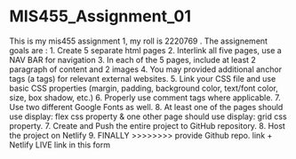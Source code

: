 # MIS455_Assignment_01
 This is my mis455 assignment 1, my roll is 2220769 . The assignement goals are : 1. Create 5 separate html pages 2. Interlink all five pages, use a NAV BAR for navigation 3. In each of the 5 pages, include at least 2 paragraph of content and 2 images 4. You may provided additional anchor tags (a tags) for relevant external websites. 5. Link your CSS file and use basic CSS properties (margin, padding, background color, text/font color, size, box shadow, etc.) 6. Properly use comment tags where applicable. 7. Use two different Google Fonts as well. 8. At least one of the pages should use display: flex css property & one other    page should use display: grid css property. 7. Create and Push the entire project to GitHub repository. 8. Host the project on Netlify 9. FINALLY >>>>>>>> provide Github repo. link + Netlify LIVE link in this form
